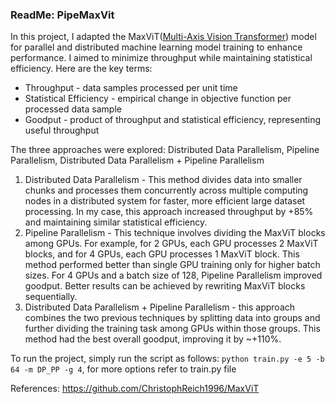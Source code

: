 ### ReadMe: PipeMaxVit
In this project, I adapted the MaxViT([Multi-Axis Vision Transformer](https://arxiv.org/abs/2204.01697)) model for parallel and distributed machine learning model training to enhance performance. I aimed to minimize throughput while maintaining statistical efficiency. Here are the key terms:
* Throughput - data samples processed per unit time
* Statistical Efficiency - empirical change in objective function per processed data sample
* Goodput - product of throughput and statistical efficiency, representing useful throughput

The three approaches were explored: Distributed Data Parallelism, Pipeline Parallelism, Distributed Data Parallelism + Pipeline Parallelism

1. Distributed Data Parallelism - This method divides data into smaller chunks and processes them concurrently across multiple computing nodes in a distributed system for faster, more efficient large dataset processing. In my case, this approach increased throughput by +85% and maintaining similar statistical efficiency.
2. Pipeline Parallelism - This technique involves dividing the MaxViT blocks among GPUs. For example, for 2 GPUs, each GPU processes 2 MaxViT blocks, and for 4 GPUs, each GPU processes 1 MaxViT block. This method performed better than single GPU training only for higher batch sizes. For 4 GPUs and a batch size of 128, Pipeline Parallelism improved goodput. Better results can be achieved by rewriting MaxViT blocks sequentially. 
3. Distributed Data Parallelism + Pipeline Parallelism - this approach combines the two previous techniques by splitting data into groups and further dividing the training task among GPUs within those groups. This method had the best overall goodput, improving it by ~+110%.

To run the project, simply run the script as follows:
```python train.py -e 5 -b 64 -m DP_PP -g 4```, for more options refer to train.py file

References: https://github.com/ChristophReich1996/MaxViT

